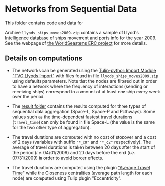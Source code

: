 # Networks from Sequential Data

This folder contains code and data for 


Archive `llyods_ships_moves2009.zip` contains a sample of Llyod's Intelligence database of ships movement and ports info for the year 2009.
See the webpage of [the WorldSeastems ERC project](http://www.world-seastems.cnrs.fr/) for more details.

## Details on computations

- The networks can be generated using the [Tulip-python Import Module](http://tulip.labri.fr/Documentation/current/tulip-python/html/tulipreference.html?highlight=importmodule#tulip.tlp.ImportModule) ["TVG Llyods Import"](https://github.com/fqueyroi/tulip_plugins/blob/master/papers/NetFromSequentialData/TVGLlyodsImport.py) with files found in file `llyods_ships_moves2009.zip` using defaults parameters. Note that the nodes are filtered out in order to have a network where the frequency of interactions (sending or receiving ships) correspond to a amount of at least one ship every week over the period. 

- The [result folder](https://github.com/fqueyroi/tulip_plugins/tree/master/papers/NetFromSequentialData/results) contains the results computed for three types of sequential data aggregation (Space-L, Space-P and Pathways). Some values such as the time-dependent fastest travel durations (`travel_time`) can only be found in file Space-L (the value is the same for the two other type of aggregation). 

- The travel durations are computed with no cost of stopover and a cost of 2 days (variables with suffix `"*_c0"` and `"*_c2"` respectively). The average of travel durations is taken between 20 days after the start of the period (*i.e.* 04/01/2009) and 20 days before the end (*i.e.* 07/31/2009) in order to avoid border effects.

- The travel durations are computed using the plugin ["Average Travel Time"](https://github.com/fqueyroi/tulip_plugins/tree/master/TimeVaryingFastestPaths) while the Closeness centralities (average path length for each node) are computed using Tulip plugin "Eccentricity". 

